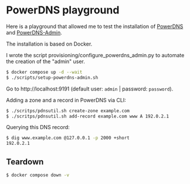# PowerDNS playground

Here is a playground that allowed me to test the installation of [PowerDNS](https://github.com/PowerDNS/pdns) and [PowerDNS-Admin](https://github.com/PowerDNS-Admin/PowerDNS-Admin/).

The installation is based on Docker.

I wrote the script provisioning/configure_powerdns_admin.py to automate the creation of the "admin" user. 

```sh
$ docker compose up -d --wait
$ ./scripts/setup-powerdns-admin.sh
```

Go to http://localhost:9191 (default user: `admin` | password: `password`).

Adding a zone and a record in PowerDNS via CLI:

```sh
$ ./scritps/pdnsutil.sh create-zone example.com
$ ./scritps/pdnsutil.sh add-record example.com www A 192.0.2.1
```

Querying this DNS record:

```sh
$ dig www.example.com @127.0.0.1 -p 2000 +short
192.0.2.1
```

## Teardown

```sh
$ docker compose down -v
```

